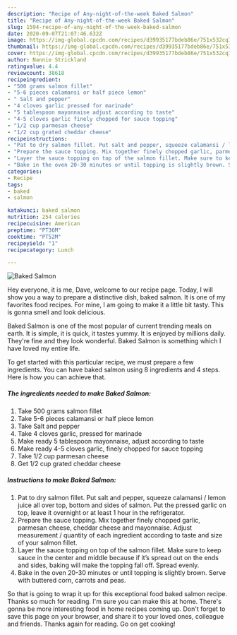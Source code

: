 ```yaml
---
description: "Recipe of Any-night-of-the-week Baked Salmon"
title: "Recipe of Any-night-of-the-week Baked Salmon"
slug: 1594-recipe-of-any-night-of-the-week-baked-salmon
date: 2020-09-07T21:07:46.632Z
image: https://img-global.cpcdn.com/recipes/d39935177bdeb86e/751x532cq70/baked-salmon-recipe-main-photo.jpg
thumbnail: https://img-global.cpcdn.com/recipes/d39935177bdeb86e/751x532cq70/baked-salmon-recipe-main-photo.jpg
cover: https://img-global.cpcdn.com/recipes/d39935177bdeb86e/751x532cq70/baked-salmon-recipe-main-photo.jpg
author: Nannie Strickland
ratingvalue: 4.4
reviewcount: 38618
recipeingredient:
- "500 grams salmon fillet"
- "5-6 pieces calamansi or half piece lemon"
- " Salt and pepper"
- "4 cloves garlic pressed for marinade"
- "5 tablespoon mayonnaise adjust according to taste"
- "4-5 cloves garlic finely chopped for sauce topping"
- "1/2 cup parmesan cheese"
- "1/2 cup grated cheddar cheese"
recipeinstructions:
- "Pat to dry salmon fillet. Put salt and pepper, squeeze calamansi / lemon juice all over top, bottom and sides of salmon. Put the pressed garlic on top, leave it overnight or at least 1 hour in the refrigerator."
- "Prepare the sauce topping. Mix together finely chopped garlic, parmesan cheese, cheddar cheese and mayonnaise. Adjust measurement / quantity of each ingredient according to taste and size of your salmon fillet."
- "Layer the sauce topping on top of the salmon fillet. Make sure to keep sauce in the center and middle because if it’s spread out on the ends and sides, baking will make the topping fall off. Spread evenly."
- "Bake in the oven 20-30 minutes or until topping is slightly brown. Serve with buttered corn, carrots and peas."
categories:
- Recipe
tags:
- baked
- salmon

katakunci: baked salmon 
nutrition: 254 calories
recipecuisine: American
preptime: "PT36M"
cooktime: "PT52M"
recipeyield: "1"
recipecategory: Lunch

---
```



![Baked Salmon](https://img-global.cpcdn.com/recipes/d39935177bdeb86e/751x532cq70/baked-salmon-recipe-main-photo.jpg)

Hey everyone, it is me, Dave, welcome to our recipe page. Today, I will show you a way to prepare a distinctive dish, baked salmon. It is one of my favorites food recipes. For mine, I am going to make it a little bit tasty. This is gonna smell and look delicious.



Baked Salmon is one of the most popular of current trending meals on earth. It is simple, it is quick, it tastes yummy. It is enjoyed by millions daily. They're fine and they look wonderful. Baked Salmon is something which I have loved my entire life.


To get started with this particular recipe, we must prepare a few ingredients. You can have baked salmon using 8 ingredients and 4 steps. Here is how you can achieve that.

<!--inarticleads1-->

##### The ingredients needed to make Baked Salmon:

1. Take 500 grams salmon fillet
1. Take 5-6 pieces calamansi or half piece lemon
1. Take  Salt and pepper
1. Take 4 cloves garlic, pressed for marinade
1. Make ready 5 tablespoon mayonnaise, adjust according to taste
1. Make ready 4-5 cloves garlic, finely chopped for sauce topping
1. Take 1/2 cup parmesan cheese
1. Get 1/2 cup grated cheddar cheese




<!--inarticleads2-->

##### Instructions to make Baked Salmon:

1. Pat to dry salmon fillet. Put salt and pepper, squeeze calamansi / lemon juice all over top, bottom and sides of salmon. Put the pressed garlic on top, leave it overnight or at least 1 hour in the refrigerator.
1. Prepare the sauce topping. Mix together finely chopped garlic, parmesan cheese, cheddar cheese and mayonnaise. Adjust measurement / quantity of each ingredient according to taste and size of your salmon fillet.
1. Layer the sauce topping on top of the salmon fillet. Make sure to keep sauce in the center and middle because if it’s spread out on the ends and sides, baking will make the topping fall off. Spread evenly.
1. Bake in the oven 20-30 minutes or until topping is slightly brown. Serve with buttered corn, carrots and peas.




So that is going to wrap it up for this exceptional food baked salmon recipe. Thanks so much for reading. I'm sure you can make this at home. There's gonna be more interesting food in home recipes coming up. Don't forget to save this page on your browser, and share it to your loved ones, colleague and friends. Thanks again for reading. Go on get cooking!
